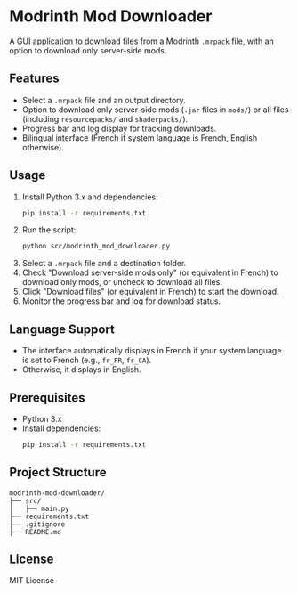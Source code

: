 # Modrinth Mod Downloader

A GUI application to download files from a Modrinth `.mrpack` file, with an option to download only server-side mods.

## Features
- Select a `.mrpack` file and an output directory.
- Option to download only server-side mods (`.jar` files in `mods/`) or all files (including `resourcepacks/` and `shaderpacks/`).
- Progress bar and log display for tracking downloads.
- Bilingual interface (French if system language is French, English otherwise).

## Usage
1. Install Python 3.x and dependencies:
   ```bash
   pip install -r requirements.txt
   ```
2. Run the script:
   ```bash
   python src/modrinth_mod_downloader.py
   ```
3. Select a `.mrpack` file and a destination folder.
4. Check "Download server-side mods only" (or equivalent in French) to download only mods, or uncheck to download all files.
5. Click "Download files" (or equivalent in French) to start the download.
6. Monitor the progress bar and log for download status.

## Language Support
- The interface automatically displays in French if your system language is set to French (e.g., `fr_FR`, `fr_CA`).
- Otherwise, it displays in English.

## Prerequisites
- Python 3.x
- Install dependencies:
  ```bash
  pip install -r requirements.txt
  ```

## Project Structure
```
modrinth-mod-downloader/
├── src/
│   ├── main.py
├── requirements.txt
├── .gitignore
├── README.md
```

## License
MIT License
